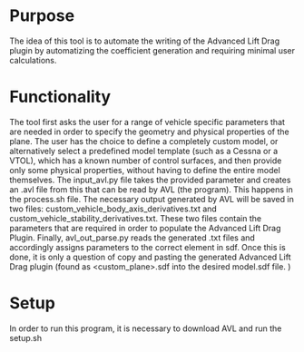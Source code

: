 # Purpose

The idea of this tool is to automate the writing of the Advanced Lift Drag plugin by automatizing the coefficient generation and requiring minimal user calculations.

# Functionality

The tool first asks the user for a range of vehicle specific parameters that are needed in order to specify the geometry and physical properties of the plane. The user has the choice to define a completely custom model, or alternatively select a predefined model template (such as a Cessna or a VTOL), which has a known number of control surfaces, and then provide only some physical properties, without having to define the entire model themselves. The input_avl.py file takes the provided parameter and creates an .avl file from this that can be read by AVL (the program). This happens in the process.sh file. The necessary output generated by AVL will be saved in two files: custom_vehicle_body_axis_derivatives.txt and custom_vehicle_stability_derivatives.txt. These two files contain the parameters that are required in order to populate the Advanced Lift Drag Plugin. Finally, avl_out_parse.py reads the generated .txt files and accordingly assigns parameters to the correct element in sdf. Once this is done, it is only a question of copy and pasting the generated Advanced Lift Drag plugin (found as <custom_plane>.sdf into the desired model.sdf file. )

# Setup

In order to run this program, it is necessary to download AVL and run the setup.sh 
